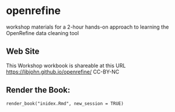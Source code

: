 # openrefine
workshop materials for a 2-hour hands-on approach to learning the OpenRefine data cleaning tool

## Web Site

This Workshop workbook is shareable at this URL https://libjohn.github.io/openrefine/  CC-BY-NC


## Render the Book:

`render_book("inidex.Rmd", new_session = TRUE)`